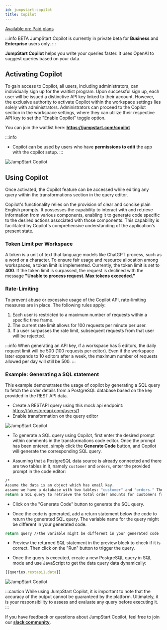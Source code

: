 ```yaml
---
id: jumpstart-copilot
title: Copilot
---
```


<a href="https://www.jumpstart.com/pricing">
<div className='badge badge--primary heading-badge'>Available on: Paid plans</div>
</a>

:::info BETA
JumpStart Copilot is currently in private beta for **Business** and **Enterprise** users only.
:::

**JumpStart Copilot** helps you write your queries faster. It uses OpenAI to suggest queries based on your data. 

## Activating Copilot

To gain access to Copilot, all users, including administrators, can individually sign up for the waitlist program. Upon successful sign up, each user will be issued a distinctive API key linked to their account. However, the exclusive authority to activate Copilot within the workspace settings lies solely with administrators. Administrators can proceed to the Copilot section in the workspace settings, where they can utilize their respective API key to set the "Enable Copilot" toggle option.

You can join the waitlist here: **https://jumpstart.com/copilot**

:::info
- Copilot can be used by users who have **permissions to edit** the app with the copilot setup.
:::

<div style={{textAlign: 'center'}}>

<img className="screenshot-full" src="/img/copilot/enable.png" alt="JumpStart Copilot" />

</div>

## Using Copilot

Once activated, the Copilot feature can be accessed while editing any query within the transformations section in the query editor.

Copilot's functionality relies on the provision of clear and concise plain English prompts. It possesses the capability to interact with and retrieve information from various components, enabling it to generate code specific to the desired actions associated with those components. This capability is facilitated by Copilot's comprehensive understanding of the application's present state.

### Token Limit per Workspace

A token is a unit of text that language models like ChatGPT process, such as a word or a character. To ensure fair usage and resource allocation among workspaces, a token limit is implemented. Currently, the token limit is set to **400**. If the token limit is surpassed, the request is declined with the message **"Unable to process request. Max tokens exceeded."**

### Rate-Limiting

To prevent abuse or excessive usage of the Copilot API, rate-limiting measures are in place. The following rules apply:

1. Each user is restricted to a maximum number of requests within a specific time frame.
2. The current rate limit allows for 100 requests per minute per user.
3. If a user surpasses the rate limit, subsequent requests from that user will be rejected.

:::info
When generating an API key, if a workspace has 5 editors, the daily request limit will be 500 (100 requests per editor). Even if the workspace later expands to 10 editors after a week, the maximum number of requests allowed per day will still be 500.
:::

### Example: Generating a SQL statement 

This example demonstrates the usage of copilot by generating a SQL query to fetch the order details from a PostgreSQL database based on the key provided in the REST API data.

- Create a RESTAPI query using this mock api endpoint: https://fakestoreapi.com/users/1
- Enable transformation on the query editor

<div style={{textAlign: 'center'}}>

<img className="screenshot-full" src="/img/copilot/query.png" alt="JumpStart Copilot" />

</div>

- To generate a SQL query using Copilot, first enter the desired prompt within comments in the transformations code editor. Once the prompt has been entered, simply click the **Generate Code** button, and Copilot will generate the corresponding SQL query.

- Assuming that a PostgreSQL data source is already connected and there are two tables in it, namely `customer` and `orders`, enter the provided prompt in the code editor:

```bash
/*
Assume the data is an object which has email key.
assume we have a database with two tables: "customer" and "orders." The "customer" table has columns such as "customer_id," "customer_name," and "country." The "orders" table has columns such as "order_id," "customer_id," "order_date," and "total_amount."
return a SQL query to retrieve the total order amounts for customers from the email key retrieved from the data, who have placed more than three orders.*/
```

- Click on the "Generate Code" button to generate the SQL query.

- Once the code is generated, add a return statement below the code to return the generated SQL query. The variable name for the query might be different in your generated code.

```bash
return query //the variable might be different in your generated code
```

- Preview the returned SQL statement in the preview block to check if it is correct. Then click on the "Run" button to trigger the query.

- Once the query is executed, create a new PostgreSQL query in SQL mode and use JavaScript to get the data query data dynamically:

```js
{{queries.restapi1.data}}
```

<div style={{textAlign: 'center'}}>

<img className="screenshot-full" src="/img/copilot/copilot1.gif" alt="JumpStart Copilot" />

</div>

:::caution
While using JumpStart Copilot, it is important to note that the accuracy of the output cannot be guaranteed by the platform. Ultimately, it is your responsibility to assess and evaluate any query before executing it.
:::

If you have feedback or questions about JumpStart Copilot, feel free to join our **[slack community](https://jumpstart.com/slack)**.

